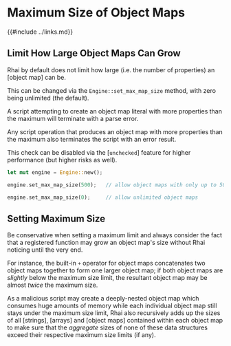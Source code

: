 Maximum Size of Object Maps
==========================

{{#include ../links.md}}

Limit How Large Object Maps Can Grow
-----------------------------------

Rhai by default does not limit how large (i.e. the number of properties) an [object map] can be.

This can be changed via the `Engine::set_max_map_size` method, with zero being unlimited (the default).

A script attempting to create an object map literal with more properties than the maximum will terminate with a parse error.

Any script operation that produces an object map with more properties than the maximum also terminates the script with an error result.

This check can be disabled via the [`unchecked`] feature for higher performance (but higher risks as well).

```rust , no_run
let mut engine = Engine::new();

engine.set_max_map_size(500);   // allow object maps with only up to 500 properties

engine.set_max_map_size(0);     // allow unlimited object maps
```


Setting Maximum Size
-------------------

Be conservative when setting a maximum limit and always consider the fact that a registered function may grow
an object map's size without Rhai noticing until the very end.

For instance, the built-in `+` operator for object maps concatenates two object maps together to form one larger object map;
if both object maps are _slightly_ below the maximum size limit, the resultant object map may be almost _twice_ the maximum size.

As a malicious script may create a deeply-nested object map which consumes huge amounts of memory while each individual
object map still stays under the maximum size limit, Rhai also recursively adds up the sizes of all [strings], [arrays]
and [object maps] contained within each object map to make sure that the _aggregate_ sizes of none of these data structures
exceed their respective maximum size limits (if any).
